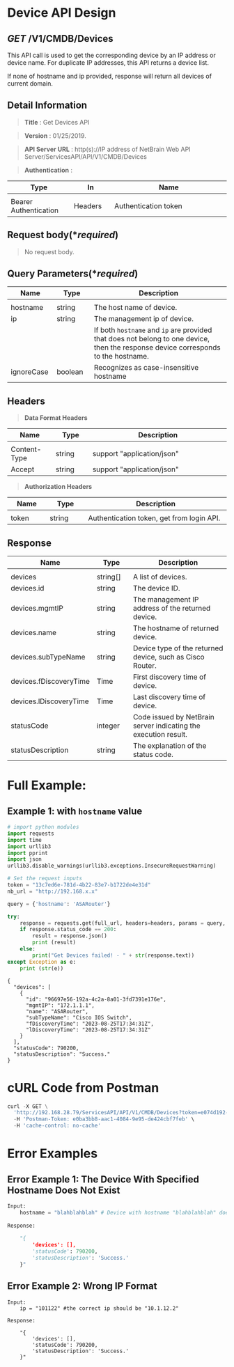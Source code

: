 
# Device API Design

## ***GET*** /V1/CMDB/Devices
This API call is used to get the corresponding device by an IP address or device name. For duplicate IP addresses, this API returns a device list.

If none of hostname and ip provided, response will return all devices of current domain.<br>


## Detail Information

> **Title** : Get Devices API<br>

> **Version** : 01/25/2019.

> **API Server URL** : http(s)://IP address of NetBrain Web API Server/ServicesAPI/API/V1/CMDB/Devices

> **Authentication** : 

|**Type**|**In**|**Name**|
|------|------|------|
|<img width=100/>|<img width=100/>|<img width=500/>|
|Bearer Authentication| Headers | Authentication token | 

## Request body(****required***)

> No request body.

## Query Parameters(****required***)

|**Name**|**Type**|**Description**|
|------|------|------|
|<img width=100/>|<img width=100/>|<img width=500/>|
| hostname | string  | The host name of device. |
| ip | string  | The management ip of device. |
|||If both `hostname` and `ip` are provided that does not belong to one device, then the response device corresponds to the hostname.|
|ignoreCase|boolean|Recognizes as case-insensitive hostname|


## Headers

> **Data Format Headers**

|**Name**|**Type**|**Description**|
|------|------|------|
|<img width=100/>|<img width=100/>|<img width=500/>|
| Content-Type | string  | support "application/json" |
| Accept | string  | support "application/json" |

> **Authorization Headers**

|**Name**|**Type**|**Description**|
|------|------|------|
|<img width=100/>|<img width=100/>|<img width=500/>|
| token | string  | Authentication token, get from login API. |


## Response

|**Name**|**Type**|**Description**|
|------|------|------|
|<img width=100/>|<img width=100/>|<img width=500/>|
|devices| string[] | A list of devices. |
|devices.id| string | The device ID. |
|devices.mgmtIP| string | The management IP address of the returned device. |
|devices.name| string | The hostname of returned device. |
|devices.subTypeName| string | Device type of the returned device, such as Cisco Router. |
|devices.fDiscoveryTime| Time | First discovery time of device. |
|devices.lDiscoveryTime| Time | Last discovery time of device. |
|statusCode| integer | Code issued by NetBrain server indicating the execution result.  |
|statusDescription| string | The explanation of the status code. |

# Full Example:

## Example 1: with `hostname` value
```python
# import python modules 
import requests
import time
import urllib3
import pprint
import json
urllib3.disable_warnings(urllib3.exceptions.InsecureRequestWarning)

# Set the request inputs
token = "13c7ed6e-781d-4b22-83e7-b1722de4e31d"
nb_url = "http://192.168.x.x"

query = {'hostname': 'ASARouter'}

try:
    response = requests.get(full_url, headers=headers, params = query, verify=False)
    if response.status_code == 200:
        result = response.json()
        print (result)
    else:
        print("Get Devices failed! - " + str(response.text))
except Exception as e:
    print (str(e)) 
```
```
{
  "devices": [
    {
      "id": "96697e56-192a-4c2a-8a01-3fd7391e176e",
      "mgmtIP": "172.1.1.1",
      "name": "ASARouter",
      "subTypeName": "Cisco IOS Switch",
      "fDiscoveryTime": "2023-08-25T17:34:31Z",
      "lDiscoveryTime": "2023-08-25T17:34:31Z"
    }
  ],
  "statusCode": 790200,
  "statusDescription": "Success."
}
``` 


# cURL Code from Postman

```python
curl -X GET \
  'http://192.168.28.79/ServicesAPI/API/V1/CMDB/Devices?token=e074d192-3f21-4ae8-b5f1-405d240b65ca&ip=10.1.12.2' \
  -H 'Postman-Token: e0ba3bb8-aac1-4084-9e95-de424cbf7feb' \
  -H 'cache-control: no-cache'
```

# Error Examples

## Error Example 1: The Device With Specified Hostname Does Not Exist

```python
Input:
    hostname = "blahblahblah" # Device with hostname "blahblahblah" doesn't exist
    
Response:
    
    "{
        'devices': [], 
        'statusCode': 790200, 
        'statusDescription': 'Success.'
    }"
```

## Error Example 2: Wrong IP Format
```
Input:
    ip = "101122" #the correct ip should be "10.1.12.2"
    
Response:
    
    "{
        'devices': [], 
        'statusCode': 790200, 
        'statusDescription': 'Success.'
    }"
```